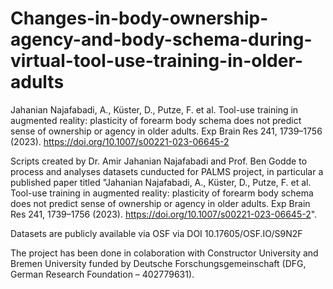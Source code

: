 # Changes-in-body-ownership-agency-and-body-schema-during-virtual-tool-use-training-in-older-adults
Jahanian Najafabadi, A., Küster, D., Putze, F. et al. Tool-use training in augmented reality: plasticity of forearm body schema does not predict sense of ownership or agency in older adults. Exp Brain Res 241, 1739–1756 (2023). https://doi.org/10.1007/s00221-023-06645-2



Scripts created by Dr. Amir Jahanian Najafabadi and Prof. Ben Godde to process and analyses datasets cunducted for PALMS project, in particular a published paper titled "Jahanian Najafabadi, A., Küster, D., Putze, F. et al. Tool-use training in augmented reality: plasticity of forearm body schema does not predict sense of ownership or agency in older adults. Exp Brain Res 241, 1739–1756 (2023). https://doi.org/10.1007/s00221-023-06645-2".

Datasets are publicly available via OSF via DOI 10.17605/OSF.IO/S9N2F

The project has been done in colaboration with Constructor University and Bremen University funded by Deutsche Forschungsgemeinschaft (DFG, German Research Foundation – 402779631).
